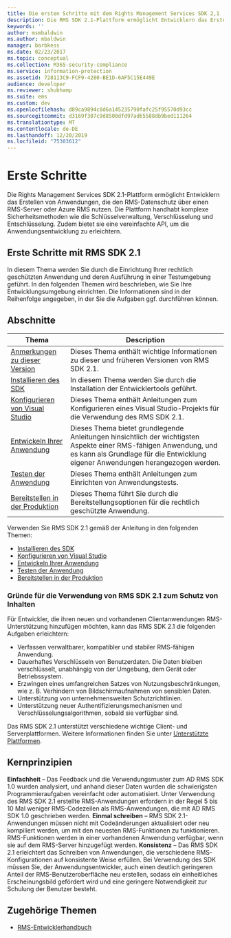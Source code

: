```yaml
---
title: Die ersten Schritte mit dem Rights Management Services SDK 2,1
description: Die RMS SDK 2.1-Plattform ermöglicht Entwicklern das Erstellen von Anwendungen, die den RMS-Datenschutz nutzen.
keywords: ''
author: msmbaldwin
ms.author: mbaldwin
manager: barbkess
ms.date: 02/23/2017
ms.topic: conceptual
ms.collection: M365-security-compliance
ms.service: information-protection
ms.assetid: 728113C9-FCF9-4280-BE1D-6AF5C15E449E
audience: developer
ms.reviewer: shubhamp
ms.suite: ems
ms.custom: dev
ms.openlocfilehash: d89ca9894c8d6a145235790fafc25f95570d93cc
ms.sourcegitcommit: d3169f307c9d8500dfd97ad65588db9bed111264
ms.translationtype: MT
ms.contentlocale: de-DE
ms.lasthandoff: 12/20/2019
ms.locfileid: "75303612"
---
```

# <a name="getting-started"></a>Erste Schritte

Die Rights Management Services SDK 2.1-Plattform ermöglicht Entwicklern das Erstellen von Anwendungen, die den RMS-Datenschutz über einen RMS-Server oder Azure RMS nutzen. Die Plattform handhabt komplexe Sicherheitsmethoden wie die Schlüsselverwaltung, Verschlüsselung und Entschlüsselung. Zudem bietet sie eine vereinfachte API, um die Anwendungsentwicklung zu erleichtern.

## <a name="get-started-with-rmssdk21"></a>Erste Schritte mit RMS SDK 2.1

In diesem Thema werden Sie durch die Einrichtung Ihrer rechtlich geschützten Anwendung und deren Ausführung in einer Testumgebung geführt. In den folgenden Themen wird beschrieben, wie Sie Ihre Entwicklungsumgebung einrichten. Die Informationen sind in der Reihenfolge angegeben, in der Sie die Aufgaben ggf. durchführen können.

## <a name="in-this-sections"></a>Abschnitte

| Thema | Description |
|-------|-------------|
| [Anmerkungen zu dieser Version](release-notes-rtm.md) | Dieses Thema enthält wichtige Informationen zu dieser und früheren Versionen von RMS SDK 2.1.|
| [Installieren des SDK](install-the-rms-sdk.md) | In diesem Thema werden Sie durch die Installation der Entwicklertools geführt.|
| [Konfigurieren von Visual Studio](how-to-configure-a-visual-studio-project-to-use-the-ad-rms-sdk-2-0.md) | Dieses Thema enthält Anleitungen zum Konfigurieren eines Visual Studio-Projekts für die Verwendung des RMS SDK 2.1.|
| [Entwickeln Ihrer Anwendung](developing-your-application.md) | Dieses Thema bietet grundlegende Anleitungen hinsichtlich der wichtigsten Aspekte einer RMS-fähigen Anwendung, und es kann als Grundlage für die Entwicklung eigener Anwendungen herangezogen werden.|
| [Testen der Anwendung](how-to-set-up-your-test-environment.md) |Dieses Thema enthält Anleitungen zum Einrichten von Anwendungstests.|
| [Bereitstellen in der Produktion](deploying-your-application.md) |Dieses Thema führt Sie durch die Bereitstellungsoptionen für die rechtlich geschützte Anwendung.|


Verwenden Sie RMS SDK 2.1 gemäß der Anleitung in den folgenden Themen:

- [Installieren des SDK](install-the-rms-sdk.md)
- [Konfigurieren von Visual Studio](how-to-configure-a-visual-studio-project-to-use-the-ad-rms-sdk-2-0.md)
- [Entwickeln Ihrer Anwendung](developing-your-application.md)
- [Testen der Anwendung](how-to-set-up-your-test-environment.md)
- [Bereitstellen in der Produktion](deploying-your-application.md)

### <a name="why-use-rmssdk21-for-protecting-your-content"></a>Gründe für die Verwendung von RMS SDK 2.1 zum Schutz von Inhalten

Für Entwickler, die ihren neuen und vorhandenen Clientanwendungen RMS-Unterstützung hinzufügen möchten, kann das RMS SDK 2.1 die folgenden Aufgaben erleichtern:

-   Verfassen verwaltbarer, kompatibler und stabiler RMS-fähigen Anwendung.
-   Dauerhaftes Verschlüsseln von Benutzerdaten. Die Daten bleiben verschlüsselt, unabhängig von der Umgebung, dem Gerät oder Betriebssystem.
-   Erzwingen eines umfangreichen Satzes von Nutzungsbeschränkungen, wie z. B. Verhindern von Bildschirmaufnahmen von sensiblen Daten.
-   Unterstützung von unternehmensweiten Schutzrichtlinien.
-   Unterstützung neuer Authentifizierungsmechanismen und Verschlüsselungsalgorithmen, sobald sie verfügbar sind.

Das RMS SDK 2.1 unterstützt verschiedene wichtige Client- und Serverplattformen. Weitere Informationen finden Sie unter [Unterstützte Plattformen](supported-platforms.md).

## <a name="core-principles"></a>Kernprinzipien

**Einfachheit** – Das Feedback und die Verwendungsmuster zum AD RMS SDK 1.0 wurden analysiert, und anhand dieser Daten wurden die schwierigsten Programmieraufgaben vereinfacht oder automatisiert. Unter Verwendung des RMS SDK 2.1 erstellte RMS-Anwendungen erfordern in der Regel 5 bis 10 Mal weniger RMS-Codezeilen als RMS-Anwendungen, die mit AD RMS SDK 1.0 geschrieben werden.
**Einmal schreiben** – RMS SDK 2.1-Anwendungen müssen nicht mit Codeänderungen aktualisiert oder neu kompiliert werden, um mit den neuesten RMS-Funktionen zu funktionieren. RMS-Funktionen werden in einer vorhandenen Anwendung verfügbar, wenn sie auf dem RMS-Server hinzugefügt werden.
**Konsistenz** – Das RMS SDK 2.1 erleichtert das Schreiben von Anwendungen, die verschiedene RMS-Konfigurationen auf konsistente Weise erfüllen. Bei Verwendung des SDK müssen Sie, der Anwendungsentwickler, auch einen deutlich geringeren Anteil der RMS-Benutzeroberfläche neu erstellen, sodass ein einheitliches Erscheinungsbild gefördert wird und eine geringere Notwendigkeit zur Schulung der Benutzer besteht.

## <a name="related-topics"></a>Zugehörige Themen

* [RMS-Entwicklerhandbuch](developers-guide.md)
